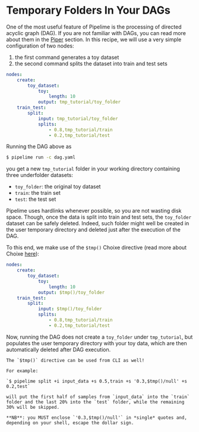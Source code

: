 # Temporary Folders In Your DAGs

One of the most useful feature of Pipelime is the processing of directed acyclic graph (DAG).
If you are not familiar with DAGs, you can read more about them in the [Piper](../../cli/piper.md) section. In this recipe, we will use a very simple configuration of two nodes:
1. the first command generates a toy dataset
2. the second command splits the dataset into train and test sets

```yaml
nodes:
    create:
        toy_dataset:
            toy:
                length: 10
            output: tmp_tutorial/toy_folder
    train_test:
        split:
            input: tmp_tutorial/toy_folder
            splits:
                - 0.8,tmp_tutorial/train
                - 0.2,tmp_tutorial/test
```

Running the DAG above as

```bash
$ pipelime run -c dag.yaml
```

you get a new `tmp_tutorial` folder in your working directory containing three underfolder datasets:
- `toy_folder`: the original toy dataset
- `train`: the train set
- `test`: the test set

Pipelime uses hardlinks whenever possible, so you are not wasting disk space.
Though, once the data is split into train and test sets, the `toy_folder` dataset can be
safely deleted. Indeed, such folder might well be created in the user temporary directory and deleted just after the execution of the DAG.

To this end, we make use of the `$tmp()` Choixe directive (read more about Choixe [here](../../choixe/intro.md)):

```yaml
nodes:
    create:
        toy_dataset:
            toy:
                length: 10
            output: $tmp()/toy_folder
    train_test:
        split:
            input: $tmp()/toy_folder
            splits:
                - 0.8,tmp_tutorial/train
                - 0.2,tmp_tutorial/test
```

Now, running the DAG does not create a `toy_folder` under `tmp_tutorial`, but populates the user temporary directory with your toy data, which are then automatically deleted after DAG execution.

```{tip}
The `$tmp()` directive can be used from CLI as well!

For example:

`$ pipelime split +i input_data +s 0.5,train +s '0.3,$tmp()/null' +s 0.2,test`

will put the first half of samples from `input_data` into the `train` folder and the last 20% into the `test` folder, while the remaining 30% will be skipped.

**NB**: you MUST enclose `'0.3,$tmp()/null'` in *single* quotes and, depending on your shell, escape the dollar sign.
```
